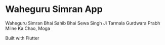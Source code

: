 # Waheguru Simran App

Waheguru Simran
Bhai Sahib Bhai Sewa Singh Ji Tarmala
Gurdwara Prabh Milne Ka Chao, Moga








Built with Flutter
